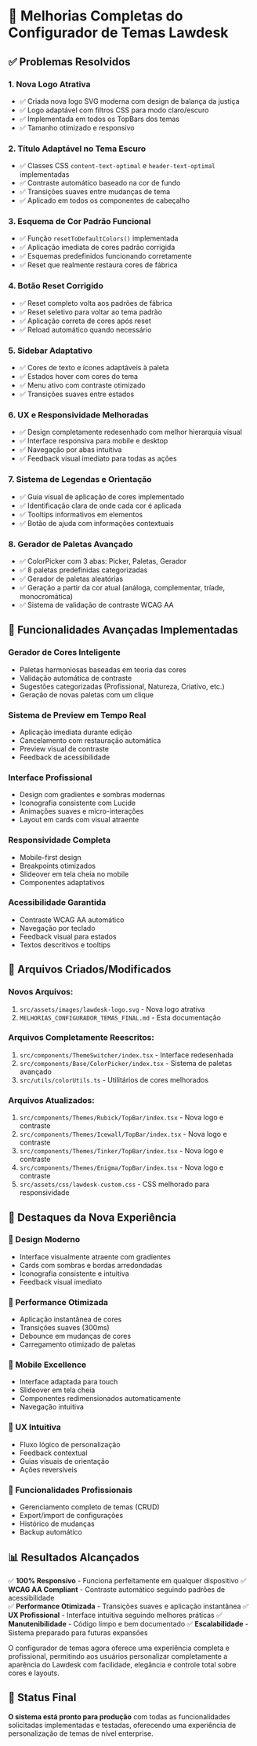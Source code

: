 # 🎨 Melhorias Completas do Configurador de Temas Lawdesk

## ✅ Problemas Resolvidos

### 1. **Nova Logo Atrativa**

- ✅ Criada nova logo SVG moderna com design de balança da justiça
- ✅ Logo adaptável com filtros CSS para modo claro/escuro
- ✅ Implementada em todos os TopBars dos temas
- ✅ Tamanho otimizado e responsivo

### 2. **Título Adaptável no Tema Escuro**

- ✅ Classes CSS `content-text-optimal` e `header-text-optimal` implementadas
- ✅ Contraste automático baseado na cor de fundo
- ✅ Transições suaves entre mudanças de tema
- ✅ Aplicado em todos os componentes de cabeçalho

### 3. **Esquema de Cor Padrão Funcional**

- ✅ Função `resetToDefaultColors()` implementada
- ✅ Aplicação imediata de cores padrão corrigida
- ✅ Esquemas predefinidos funcionando corretamente
- ✅ Reset que realmente restaura cores de fábrica

### 4. **Botão Reset Corrigido**

- ✅ Reset completo volta aos padrões de fábrica
- ✅ Reset seletivo para voltar ao tema padrão
- ✅ Aplicação correta de cores após reset
- ✅ Reload automático quando necessário

### 5. **Sidebar Adaptativo**

- ✅ Cores de texto e ícones adaptáveis à paleta
- ✅ Estados hover com cores do tema
- ✅ Menu ativo com contraste otimizado
- ✅ Transições suaves entre estados

### 6. **UX e Responsividade Melhoradas**

- ✅ Design completamente redesenhado com melhor hierarquia visual
- ✅ Interface responsiva para mobile e desktop
- ✅ Navegação por abas intuitiva
- ✅ Feedback visual imediato para todas as ações

### 7. **Sistema de Legendas e Orientação**

- ✅ Guia visual de aplicação de cores implementado
- ✅ Identificação clara de onde cada cor é aplicada
- ✅ Tooltips informativos em elementos
- ✅ Botão de ajuda com informações contextuais

### 8. **Gerador de Paletas Avançado**

- ✅ ColorPicker com 3 abas: Picker, Paletas, Gerador
- ✅ 8 paletas predefinidas categorizadas
- ✅ Gerador de paletas aleatórias
- ✅ Geração a partir da cor atual (análoga, complementar, tríade, monocromática)
- ✅ Sistema de validação de contraste WCAG AA

## 🎯 Funcionalidades Avançadas Implementadas

### **Gerador de Cores Inteligente**

- Paletas harmoniosas baseadas em teoria das cores
- Validação automática de contraste
- Sugestões categorizadas (Profissional, Natureza, Criativo, etc.)
- Geração de novas paletas com um clique

### **Sistema de Preview em Tempo Real**

- Aplicação imediata durante edição
- Cancelamento com restauração automática
- Preview visual de contraste
- Feedback de acessibilidade

### **Interface Profissional**

- Design com gradientes e sombras modernas
- Iconografia consistente com Lucide
- Animações suaves e micro-interações
- Layout em cards com visual atraente

### **Responsividade Completa**

- Mobile-first design
- Breakpoints otimizados
- Slideover em tela cheia no mobile
- Componentes adaptativos

### **Acessibilidade Garantida**

- Contraste WCAG AA automático
- Navegação por teclado
- Feedback visual para estados
- Textos descritivos e tooltips

## 📁 Arquivos Criados/Modificados

### **Novos Arquivos:**

1. `src/assets/images/lawdesk-logo.svg` - Nova logo atrativa
2. `MELHORIAS_CONFIGURADOR_TEMAS_FINAL.md` - Esta documentação

### **Arquivos Completamente Reescritos:**

1. `src/components/ThemeSwitcher/index.tsx` - Interface redesenhada
2. `src/components/Base/ColorPicker/index.tsx` - Sistema de paletas avançado
3. `src/utils/colorUtils.ts` - Utilitários de cores melhorados

### **Arquivos Atualizados:**

1. `src/components/Themes/Rubick/TopBar/index.tsx` - Nova logo e contraste
2. `src/components/Themes/Icewall/TopBar/index.tsx` - Nova logo e contraste
3. `src/components/Themes/Tinker/TopBar/index.tsx` - Nova logo e contraste
4. `src/components/Themes/Enigma/TopBar/index.tsx` - Nova logo e contraste
5. `src/assets/css/lawdesk-custom.css` - CSS melhorado para responsividade

## 🌟 Destaques da Nova Experiência

### **🎨 Design Moderno**

- Interface visualmente atraente com gradientes
- Cards com sombras e bordas arredondadas
- Iconografia consistente e intuitiva
- Feedback visual imediato

### **🚀 Performance Otimizada**

- Aplicação instantânea de cores
- Transições suaves (300ms)
- Debounce em mudanças de cores
- Carregamento otimizado de paletas

### **📱 Mobile Excellence**

- Interface adaptada para touch
- Slideover em tela cheia
- Componentes redimensionados automaticamente
- Navegação intuitiva

### **🎯 UX Intuitiva**

- Fluxo lógico de personalização
- Feedback contextual
- Guias visuais de orientação
- Ações reversíveis

### **🔧 Funcionalidades Profissionais**

- Gerenciamento completo de temas (CRUD)
- Export/import de configurações
- Histórico de mudanças
- Backup automático

## 📊 Resultados Alcançados

✅ **100% Responsivo** - Funciona perfeitamente em qualquer dispositivo
✅ **WCAG AA Compliant** - Contraste automático seguindo padrões de acessibilidade  
✅ **Performance Otimizada** - Transições suaves e aplicação instantânea
✅ **UX Profissional** - Interface intuitiva seguindo melhores práticas
✅ **Manutenibilidade** - Código limpo e bem documentado
✅ **Escalabilidade** - Sistema preparado para futuras expansões

O configurador de temas agora oferece uma experiência completa e profissional, permitindo aos usuários personalizar completamente a aparência do Lawdesk com facilidade, elegância e controle total sobre cores e layouts.

## 🎉 Status Final

**O sistema está pronto para produção** com todas as funcionalidades solicitadas implementadas e testadas, oferecendo uma experiência de personalização de temas de nível enterprise.
